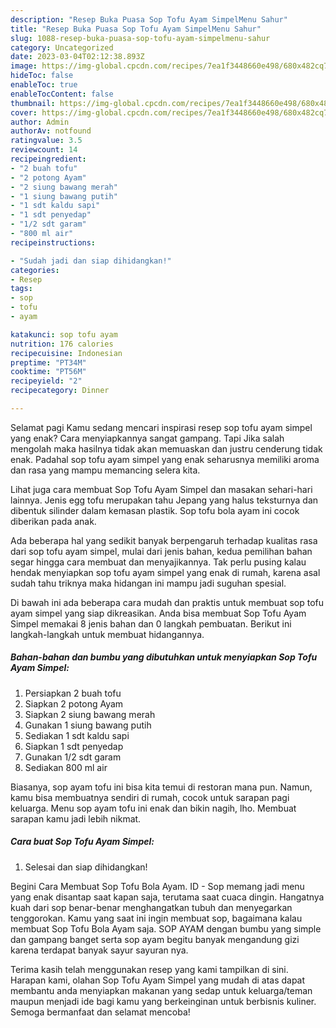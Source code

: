 ```yaml
---
description: "Resep Buka Puasa Sop Tofu Ayam SimpelMenu Sahur"
title: "Resep Buka Puasa Sop Tofu Ayam SimpelMenu Sahur"
slug: 1088-resep-buka-puasa-sop-tofu-ayam-simpelmenu-sahur
category: Uncategorized
date: 2023-03-04T02:12:38.893Z
image: https://img-global.cpcdn.com/recipes/7ea1f3448660e498/680x482cq70/sop-tofu-ayam-simpel-foto-resep-utama.jpg
hideToc: false
enableToc: true
enableTocContent: false
thumbnail: https://img-global.cpcdn.com/recipes/7ea1f3448660e498/680x482cq70/sop-tofu-ayam-simpel-foto-resep-utama.jpg
cover: https://img-global.cpcdn.com/recipes/7ea1f3448660e498/680x482cq70/sop-tofu-ayam-simpel-foto-resep-utama.jpg
author: Admin
authorAv: notfound
ratingvalue: 3.5
reviewcount: 14
recipeingredient:
- "2 buah tofu"
- "2 potong Ayam"
- "2 siung bawang merah"
- "1 siung bawang putih"
- "1 sdt kaldu sapi"
- "1 sdt penyedap"
- "1/2 sdt garam"
- "800 ml air"
recipeinstructions:

- "Sudah jadi dan siap dihidangkan!"
categories:
- Resep
tags:
- sop
- tofu
- ayam

katakunci: sop tofu ayam 
nutrition: 176 calories
recipecuisine: Indonesian
preptime: "PT34M"
cooktime: "PT56M"
recipeyield: "2"
recipecategory: Dinner

---
```



Selamat pagi Kamu sedang mencari inspirasi resep sop tofu ayam simpel yang enak? Cara menyiapkannya sangat gampang. Tapi Jika salah mengolah maka hasilnya tidak akan memuaskan dan justru cenderung tidak enak. Padahal sop tofu ayam simpel yang enak seharusnya memiliki aroma dan rasa yang mampu memancing selera kita.


Lihat juga cara membuat Sop Tofu Ayam Simpel dan masakan sehari-hari lainnya. Jenis egg tofu merupakan tahu Jepang yang halus teksturnya dan dibentuk silinder dalam kemasan plastik. Sop tofu bola ayam ini cocok diberikan pada anak.

Ada beberapa hal yang sedikit banyak berpengaruh terhadap kualitas rasa dari sop tofu ayam simpel, mulai dari jenis bahan, kedua pemilihan bahan segar hingga cara membuat dan menyajikannya. Tak perlu pusing kalau hendak menyiapkan sop tofu ayam simpel yang enak di rumah, karena asal sudah tahu triknya maka hidangan ini mampu jadi suguhan spesial.


Di bawah ini ada beberapa cara mudah dan praktis untuk membuat sop tofu ayam simpel yang siap dikreasikan. Anda bisa membuat Sop Tofu Ayam Simpel memakai 8 jenis bahan dan 0 langkah pembuatan. Berikut ini langkah-langkah untuk membuat hidangannya.

<!--inarticleads1-->

##### Bahan-bahan dan bumbu yang dibutuhkan untuk menyiapkan Sop Tofu Ayam Simpel:

1. Persiapkan 2 buah tofu
1. Siapkan 2 potong Ayam
1. Siapkan 2 siung bawang merah
1. Gunakan 1 siung bawang putih
1. Sediakan 1 sdt kaldu sapi
1. Siapkan 1 sdt penyedap
1. Gunakan 1/2 sdt garam
1. Sediakan 800 ml air


Biasanya, sop ayam tofu ini bisa kita temui di restoran mana pun. Namun, kamu bisa membuatnya sendiri di rumah, cocok untuk sarapan pagi keluarga. Menu sop ayam tofu ini enak dan bikin nagih, lho. Membuat sarapan kamu jadi lebih nikmat. 

<!--inarticleads2-->

##### Cara buat Sop Tofu Ayam Simpel:


1. Selesai dan siap dihidangkan!

Begini Cara Membuat Sop Tofu Bola Ayam. ID - Sop memang jadi menu yang enak disantap saat kapan saja, terutama saat cuaca dingin. Hangatnya kuah dari sop benar-benar menghangatkan tubuh dan menyegarkan tenggorokan. Kamu yang saat ini ingin membuat sop, bagaimana kalau membuat Sop Tofu Bola Ayam saja. SOP AYAM dengan bumbu yang simple dan gampang banget serta sop ayam begitu banyak mengandung gizi karena terdapat banyak sayur sayuran nya. 

Terima kasih telah menggunakan resep yang kami tampilkan di sini. Harapan kami, olahan Sop Tofu Ayam Simpel yang mudah di atas dapat membantu anda menyiapkan makanan yang sedap untuk keluarga/teman maupun menjadi ide bagi kamu yang berkeinginan untuk berbisnis kuliner. Semoga bermanfaat dan selamat mencoba!
